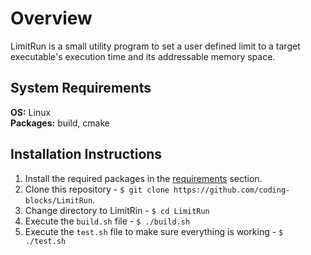 # Overview
LimitRun is a small utility program to set a user defined limit to a target executable's execution time and its
addressable memory space.

## System Requirements
**OS:** Linux  
**Packages:** build, cmake

## Installation Instructions

1. Install the required packages in the [requirements](https://github.com/dotslash21/LimitRun/new/master?readme=1#system-requirements) section. 
2. Clone this repository - `$ git clone https://github.com/coding-blocks/LimitRun`.
3. Change directory to LimitRin - `$ cd LimitRun`
4. Execute the  `build.sh` file - `$ ./build.sh`
5. Execute the `test.sh` file to make sure everything is working - `$ ./test.sh`
